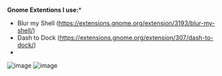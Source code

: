 **Gnome Extentions I use:***
- Blur my Shell (https://extensions.gnome.org/extension/3193/blur-my-shell/)
- Dash to Dock (https://extensions.gnome.org/extension/307/dash-to-dock/)
- 
![image](https://github.com/user-attachments/assets/a32d7c57-11e0-4f7d-a362-a1998dfabcf9)
![image](https://github.com/user-attachments/assets/04ac9469-b34d-4666-baec-f385c6a00013)
